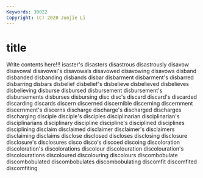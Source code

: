 ```yaml
---
Keywords: 30022
Copyright: (C) 2020 Junjie Li
---
```


# title

Write contents here!!!
isaster's 
disasters 
disastrous 
disastrously 
disavow 
disavowal 
disavowal's 
disavowals
disavowed 
disavowing 
disavows 
disband 
disbanded 
disbanding 
disbands 
disbar 
disbarment 
disbarment's
disbarred 
disbarring 
disbars 
disbelief 
disbelief's 
disbelieve 
disbelieved 
disbelieves 
disbelieving 
disburse
disbursed 
disbursement 
disbursement's 
disbursements 
disburses 
disbursing 
disc 
disc's 
discard 
discard's
discarded 
discarding 
discards 
discern 
discerned 
discernible 
discerning 
discernment 
discernment's 
discerns
discharge 
discharge's 
discharged 
discharges 
discharging 
disciple 
disciple's 
disciples 
disciplinarian 
disciplinarian's
disciplinarians 
disciplinary 
discipline 
discipline's 
disciplined 
disciplines 
disciplining 
disclaim 
disclaimed 
disclaimer
disclaimer's 
disclaimers 
disclaiming 
disclaims 
disclose 
disclosed 
discloses 
disclosing 
disclosure 
disclosure's
disclosures 
disco 
disco's 
discoed 
discoing 
discoloration 
discoloration's 
discolorations 
discolour 
discolouration
discolouration's 
discolourations 
discoloured 
discolouring 
discolours 
discombobulate 
discombobulated 
discombobulates 
discombobulating 
discomfit
discomfited 
discomfiting 
